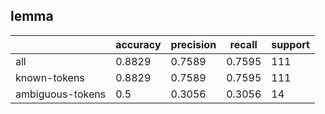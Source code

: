 
## lemma

|                  | accuracy | precision | recall | support |
|------------------|----------|-----------|--------|---------|
| all              | 0.8829   | 0.7589    | 0.7595 | 111     |
| known-tokens     | 0.8829   | 0.7589    | 0.7595 | 111     |
| ambiguous-tokens | 0.5      | 0.3056    | 0.3056 | 14      |

